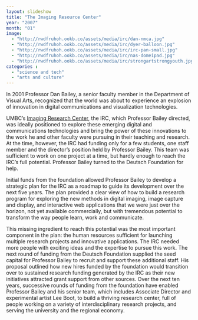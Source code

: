 ```yaml
---
layout: slideshow
title: "The Imaging Resource Center"
year: "2007"
month: "01"
image:
  - "http://rwdfruhoh.ookb.co/assets/media/irc/dan-nmca.jpg"
  - "http://rwdfruhoh.ookb.co/assets/media/irc/dyer-balloon.jpg"
  - "http://rwdfruhoh.ookb.co/assets/media/irc/irc-pan-small.jpg"
  - "http://rwdfruhoh.ookb.co/assets/media/irc/nas-domeipad.jpg"
  - "http://rwdfruhoh.ookb.co/assets/media/irc/strongartstrongyouth.jpg"
categories :
  - "science and tech"
  - "arts and culture"
---
```


In 2001 Professor Dan Bailey, a senior faculty member in the Department of Visual Arts, recognized that the world was about to experience an explosion of innovation in digital communications and visualization technologies.

UMBC’s [Imaging Research Center][IRC], the IRC, which Professor Bailey directed, was ideally positioned to explore these emerging digital and communications technologies and bring the power of these innovations to the work he and other faculty were pursuing in their teaching and research. At the time, however, the IRC had funding only for a few students, one staff member and the director’s position held by Professor Bailey. This team was sufficient to work on one project at a time, but hardly enough to reach the IRC’s full potential.  Professor Bailey turned to the Deutsch Foundation for help.

Initial funds from the foundation allowed Professor Bailey to develop a strategic plan for the IRC as a roadmap to guide its development over the next five years. The plan provided a clear view of how to build a research program for exploring the new methods in digital imaging, image capture and display, and interactive web applications that we were just over the horizon, not yet available commercially, but with tremendous potential to transform the way people learn, work and communicate.

This missing ingredient to reach this potential was the most important component in the plan: the human resources sufficient for launching multiple research projects and innovative applications.  The IRC needed more people with exciting ideas and the expertise to pursue this work. The next round of funding from the Deutsch Foundation supplied the seed capital for Professor Bailey to recruit and support these additional staff.  His proposal outlined how new hires funded by the foundation would transition over to sustained research funding generated by the IRC as their new initiatives attracted grant support from other sources.  Over the next ten years, successive rounds of funding from the foundation have enabled Professor Bailey and his senior team, which includes Associate Director and experimental artist Lee Boot, to build a thriving research center, full of people working on a variety of interdisciplinary research projects, and serving the university and the regional economy.

[IRC]: http://www.irc.umbc.edu/


